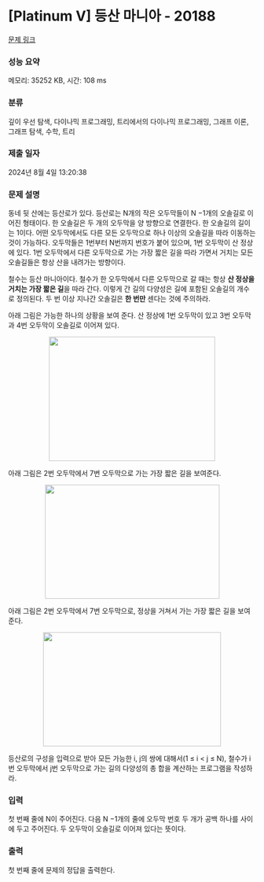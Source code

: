 # [Platinum V] 등산 마니아 - 20188 

[문제 링크](https://www.acmicpc.net/problem/20188) 

### 성능 요약

메모리: 35252 KB, 시간: 108 ms

### 분류

깊이 우선 탐색, 다이나믹 프로그래밍, 트리에서의 다이나믹 프로그래밍, 그래프 이론, 그래프 탐색, 수학, 트리

### 제출 일자

2024년 8월 4일 13:20:38

### 문제 설명

<p>동네 뒷 산에는 등산로가 있다. 등산로는 N개의 작은 오두막들이 N −1개의 오솔길로 이어진 형태이다. 한 오솔길은 두 개의 오두막을 양 방향으로 연결한다. 한 오솔길의 길이는 1이다. 어떤 오두막에서도 다른 모든 오두막으로 하나 이상의 오솔길을 따라 이동하는 것이 가능하다. 오두막들은 1번부터 N번까지 번호가 붙어 있으며, 1번 오두막이 산 정상에 있다. 1번 오두막에서 다른 오두막으로 가는 가장 짧은 길을 따라 가면서 거치는 모든 오솔길들은 항상 산을 내려가는 방향이다.</p>

<p>철수는 등산 마니아이다. 철수가 한 오두막에서 다른 오두막으로 갈 때는 항상 <strong>산 정상을 거치는 가장 짧은 길</strong>을 따라 간다. 이렇게 간 길의 다양성은 길에 포함된 오솔길의 개수로 정의된다. 두 번 이상 지나간 오솔길은 <strong>한 번만</strong> 센다는 것에 주의하라.</p>

<p>아래 그림은 가능한 하나의 상황을 보여 준다. 산 정상에 1번 오두막이 있고 3번 오두막과 4번 오두막이 오솔길로 이어져 있다.</p>

<p style="text-align: center;"><img alt="" src="https://upload.acmicpc.net/12b4c39d-c5cc-47ec-9bed-88696fa063ea/-/preview/" style="width: 338px; height: 253px;"></p>

<p>아래 그림은 2번 오두막에서 7번 오두막으로 가는 가장 짧은 길을 보여준다.</p>

<p style="text-align: center;"><img alt="" src="https://upload.acmicpc.net/eeb25e07-2313-4eeb-8b94-7395d7724d0b/-/preview/" style="width: 355px; height: 232px;"></p>

<p>아래 그림은 2번 오두막에서 7번 오두막으로, 정상을 거쳐서 가는 가장 짧은 길을 보여 준다.</p>

<p style="text-align: center;"><img alt="" src="https://upload.acmicpc.net/28038a0d-0133-4bd3-94c9-c179e917ff1f/-/preview/" style="width: 362px; height: 232px;"></p>

<p>등산로의 구성을 입력으로 받아 모든 가능한 i, j의 쌍에 대해서(1 ≤ i < j ≤ N), 철수가 i번 오두막에서 j번 오두막으로 가는 길의 다양성의 총 합을 계산하는 프로그램을 작성하라.</p>

### 입력 

 <p>첫 번째 줄에 N이 주어진다. 다음 N −1개의 줄에 오두막 번호 두 개가 공백 하나를 사이에 두고 주어진다. 두 오두막이 오솔길로 이어져 있다는 뜻이다.</p>

### 출력 

 <p>첫 번째 줄에 문제의 정답을 출력한다.</p>

